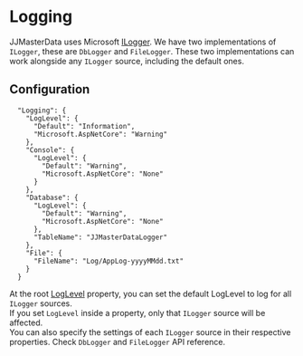 # Logging

JJMasterData uses Microsoft [ILogger](https://learn.microsoft.com/en-us/aspnet/core/fundamentals/logging/?view=aspnetcore-7.0). 
We have two implementations of `ILogger`, these are `DbLogger` and `FileLogger`. These two implementations can work alongside any `ILogger` source, including the default ones.

## Configuration
```
  "Logging": {
    "LogLevel": {
      "Default": "Information",
      "Microsoft.AspNetCore": "Warning"
    },
    "Console": {
      "LogLevel": {
        "Default": "Warning",
        "Microsoft.AspNetCore": "None"
      }
    },
    "Database": {
      "LogLevel": {
        "Default": "Warning",
        "Microsoft.AspNetCore": "None"
      },
      "TableName": "JJMasterDataLogger"
    },
    "File": {
      "FileName": "Log/AppLog-yyyyMMdd.txt"
    }
  }
```

At the root [LogLevel](https://learn.microsoft.com/en-us/dotnet/api/microsoft.extensions.logging.loglevel?view=dotnet-plat-ext-7.0) property, 
you can set the default LogLevel to log for all `ILogger` sources. <br>
If you set `LogLevel` inside a property, only that `ILogger` source will be affected.<br>
You can also specify the settings of each `ILogger` source in their respective properties. Check `DbLogger` and `FileLogger` API reference.
